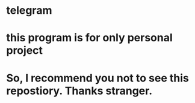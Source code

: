 # telegram
# this program is for only personal project
# So, I recommend you not to see this repostiory. Thanks stranger.

